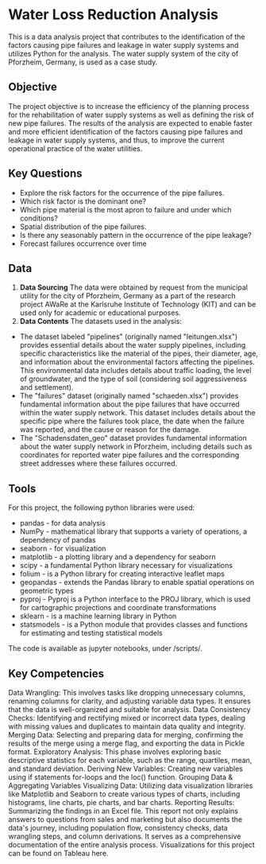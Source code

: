 # Water Loss Reduction Analysis
This is a data analysis project that contributes to the identification of the factors causing pipe failures and leakage in water supply systems and utilizes Python for the analysis. The water supply system of the city of Pforzheim, Germany, is used as a case study.
## Objective
The project objective is to increase the efficiency of the planning process for the rehabilitation of water supply systems as well as defining the risk of new pipe failures. The results of the analysis are expected to enable faster and more efficient identification of the factors causing pipe failures and leakage in water supply systems, and thus, to improve the current operational practice of the water utilities.
## Key Questions
* Explore the risk factors for the occurrence of the pipe failures.
* Which risk factor is the dominant one?
* Which pipe material is the most apron to failure and under which conditions?
* Spatial distribution of the pipe failures.
* Is there any seasonably pattern in the occurrence of the pipe leakage?
* Forecast failures occurrence over time
## Data
1.	**Data Sourcing**
The data were obtained by request from the municipal utility for the city of Pforzheim, Germany as a part of the research project AWaRe at the Karlsruhe Institute of Technology (KIT) and can be used only for academic or educational purposes. 
2.	**Data Contents**
The datasets used in the analysis:
* The dataset labeled "pipelines" (originally named "leitungen.xlsx") provides essential details about the water supply pipelines, including specific characteristics like the material of the pipes, their diameter, age, and information about the environmental factors affecting the pipelines. This environmental data includes details about traffic loading, the level of groundwater, and the type of soil (considering soil aggressiveness and settlement).
* The "failures" dataset (originally named "schaeden.xlsx") provides fundamental information about the pipe failures that have occurred within the water supply network. This dataset includes details about the specific pipe where the failures took place, the date when the failure was reported, and the cause or reason for the damage.
* The "Schadensdaten_geo" dataset provides fundamental information about the water supply network in Pforzheim, including details such as coordinates for reported water pipe failures and the corresponding street addresses where these failures occurred.
## Tools
For this project, the following python libraries were used:
+ pandas - for data analysis
+ NumPy - mathematical library that supports a variety of operations, a dependency of pandas
+ seaborn - for visualization
+ matplotlib - a plotting library and a dependency for seaborn
+ scipy - a fundamental Python library necessary for visualizations
+ folium -  is a Python library for creating interactive leaflet maps
+ geopandas - extends the Pandas library to enable spatial operations on geometric types
+ pyproj - Pyproj is a Python interface to the PROJ library, which is used for cartographic projections and coordinate transformations
+ sklearn - is a machine learning library in Python
+ statsmodels - is a Python module that provides classes and functions for estimating and testing statistical models

The code is available as jupyter notebooks, under /scripts/.

## Key Competencies
Data Wrangling: This involves tasks like dropping unnecessary columns, renaming columns for clarity, and adjusting variable data types. It ensures that the data is well-organized and suitable for analysis.
Data Consistency Checks: Identifying and rectifying mixed or incorrect data types, dealing with missing values and duplicates to maintain data quality and integrity.
Merging Data: Selecting and preparing data for merging, confirming the results of the merge using a merge flag, and exporting the data in Pickle format.
Exploratory Analysis: This phase involves exploring basic descriptive statistics for each variable, such as the range, quartiles, mean, and standard deviation.
Deriving New Variables: Creating new variables using if statements for-loops and the loc() function.
Grouping Data & Aggregating Variables
Visualizing Data: Utilizing data visualization libraries like Matplotlib and Seaborn to create various types of charts, including histograms, line charts, pie charts, and bar charts.
Reporting Results: Summarizing the findings in an Excel file. This report not only explains answers to questions from sales and marketing but also documents the data's journey, including population flow, consistency checks, data wrangling steps, and column derivations. It serves as a comprehensive documentation of the entire analysis process.
Visualizations for this project can be found on Tableau here.
